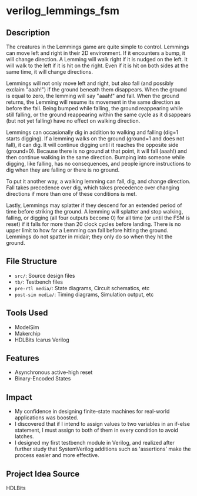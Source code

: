 # verilog_lemmings_fsm

## Description

The creatures in the Lemmings game are quite simple to control. Lemmings can move left and right in their 2D environment. If it encounters a bump, it will change direction. A Lemming will walk right if it is nudged on the left. It will walk to the left if it is hit on the right. Even if it is hit on both sides at the same time, it will change directions.

Lemmings will not only move left and right, but also fall (and possibly exclaim "aaah!") if the ground beneath them disappears. When the ground is equal to zero, the lemming will say "aaah!" and fall. When the ground returns, the Lemming will resume its movement in the same direction as before the fall. Being bumped while falling, the ground reappearing while still falling, or the ground reappearing within the same cycle as it disappears (but not yet falling) have no effect on walking direction.

Lemmings can occasionally dig in addition to walking and falling (dig=1 starts digging). If a lemming walks on the ground (ground=1 and does not fall), it can dig. It will continue digging until it reaches the opposite side (ground=0). Because there is no ground at that point, it will fall (aaah!) and then continue walking in the same direction. Bumping into someone while digging, like falling, has no consequences, and people ignore instructions to dig when they are falling or there is no ground.

To put it another way, a walking lemming can fall, dig, and change direction. Fall takes precedence over dig, which takes precedence over changing directions if more than one of these conditions is met.

Lastly, Lemmings may splatter if they descend for an extended period of time before striking the ground. A lemming will splatter and stop walking, falling, or digging (all four outputs become 0) for all time (or until the FSM is reset) if it falls for more than 20 clock cycles before landing. There is no upper limit to how far a Lemming can fall before hitting the ground. Lemmings do not spatter in midair; they only do so when they hit the ground.

## File Structure

- `src/`: Source design files
- `tb/`: Testbench files
- `pre-rtl media/`: State diagrams, Circuit schematics, etc
- `post-sim media/`: Timing diagrams, Simulation output, etc

## Tools Used

- ModelSim
- Makerchip
- HDLBits Icarus Verilog

## Features

- Asynchronous active-high reset
- Binary-Encoded States

## Impact

- My confidence in designing finite-state machines for real-world applications was boosted.
- I discovered that if I intend to assign values to two variables in an if-else statement, I must assign to both of them in every condition to avoid latches.
- I designed my first testbench module in Verilog, and realized after further study that SystemVerilog additions such as 'assertions' make the process easier and more effective.

## Project Idea Source

HDLBits


